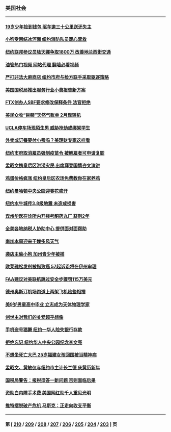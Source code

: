 ### 美国社会
---
#### [19岁少年捡到钱包 驱车逾三十公里送还失主](../../pages/ncid1078160/n13925171.md?02090845) 
#### [小狗受困结冰河面 纽约消防队员暖心营救](../../pages/ncid1078160/n13925197.md?02090845) 
#### [纽约联邦参议员陆天娜争取1800万 改善地兰西街交通](../../pages/ncid1078160/n13925085.md?02090845) 
#### [油管热门视频 网站代理 翻墙必看视频](http://138.2.39.72:81/youtube.html?epic-marker?02090845)
#### [严打非法大麻商店 纽约市府与检方联手采取驱逐策略](../../pages/ncid1078160/n13925097.md?02090845) 
#### [美国国税局推出服务行业小费报告新方案](../../pages/ncid1078160/n13925126.md?02090845) 
#### [FTX创办人SBF要求修改保释条件 法官拒绝](../../pages/ncid1078160/n13924846.md?02090845) 
#### [美民众收“巨额”天然气账单 2月现转机](../../pages/ncid1078160/n13924992.md?02090845) 
#### [UCLA停车场现陌生男 威胁抢劫或绑架学生](../../pages/ncid1078160/n13924885.md?02090845) 
#### [外卖或订餐要付小费吗？美理财专家这样看](../../pages/ncid1078160/n13924298.md?02090845) 
#### [纽约市府取消雇员强制疫苗令 被解雇者可申请复职](../../pages/ncid1078160/n13924329.md?02090845) 
#### [孟昭文携皇后区洪涝灾民 出席拜登国情咨文演讲](../../pages/ncid1078160/n13924322.md?02090845) 
#### [鸡蛋价格疯涨 纽约皇后区农场免费教你在家养鸡](../../pages/ncid1078160/n13924327.md?02090845) 
#### [纽约曼哈顿中央公园迎春花盛开](../../pages/ncid1078160/n13924316.md?02090845) 
#### [纽约水牛城传3.8级地震 未造成损害](../../pages/ncid1078160/n13924318.md?02090845) 
#### [宾州华医在诊所内开羟考酮药丸厂 获刑2年](../../pages/ncid1078160/n13924324.md?02090845) 
#### [全美各地纳税人协助中心 提供面对面帮助](../../pages/ncid1078160/n13924348.md?02090845) 
#### [南加本周迎来干燥多风天气](../../pages/ncid1078160/n13924367.md?02090845) 
#### [袭店主偷小狗 加州青少年被捕](../../pages/ncid1078160/n13924365.md?02090845) 
#### [欧莱雅松发剂被指致癌 57起诉讼将在伊州审理](../../pages/ncid1078160/n13924248.md?02090845) 
#### [FAA建议对美联航跳过安全步骤罚115万美元](../../pages/ncid1078160/n13924170.md?02090845) 
#### [德州奥斯汀机场跑道上两架飞机险些相撞](../../pages/ncid1078160/n13924152.md?02090845) 
#### [美9岁男童高中毕业 立志成为天体物理学家](../../pages/ncid1078160/n13924033.md?02090845) 
#### [创世主对我们的关爱超乎想像](../../pages/ncid1078160/n13924067.md?02090845) 
#### [手机盗号猖獗 纽约一华人险失银行存款](../../pages/ncid1078160/n13923643.md?02090845) 
#### [拒绝忘记 纽约华人中央公园纪念李文亮](../../pages/ncid1078160/n13923648.md?02090845) 
#### [不想坐死亡大巴 25岁福建女孩回国被当精神病](../../pages/ncid1078160/n13923645.md?02090845) 
#### [孟昭文、黄敏仪与纽约市主计长兰德 庆黄历新年](../../pages/ncid1078160/n13923687.md?02090845) 
#### [国税局警告：报税须答一新问题 否则面临后果](../../pages/ncid1078160/n13923705.md?02090845) 
#### [资助白内障手术费 美国网红助千人重见光明](../../pages/ncid1078160/n13923534.md?02090845) 
#### [推特摆脱破产危机 马斯克：正走向收支平衡](../../pages/ncid1078160/n13923455.md?02090845) 

---
#### 第 [ [210](./210.md?02090845) / [209](./209.md?02090845) / [208](./208.md?02090845) / [207](./207.md?02090845) / [206](./206.md?02090845) / [205](./205.md?02090845) / [204](./204.md?02090845) / [203](./203.md?02090845) ] 页
